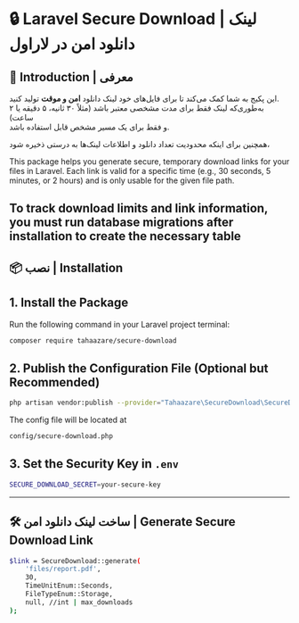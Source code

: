 # 🔒 Laravel Secure Download | لینک دانلود امن در لاراول

## 📖 Introduction | معرفی


این پکیج به شما کمک می‌کند تا برای فایل‌های خود لینک دانلود **امن و موقت** تولید کنید.  
به‌طوری‌که لینک فقط برای مدت مشخصی معتبر باشد (مثلاً ۳۰ ثانیه، ۵ دقیقه یا ۲ ساعت)  
و فقط برای یک مسیر مشخص قابل استفاده باشد.

همچنین برای اینکه محدودیت تعداد دانلود و اطلاعات لینک‌ها به درستی ذخیره شود،  


This package helps you generate secure, temporary download links for your files in Laravel.
Each link is valid for a specific time (e.g., 30 seconds, 5 minutes, or 2 hours)
and is only usable for the given file path.

To track download limits and link information,
you must run database migrations after installation to create the necessary table
---

## 📦 نصب | Installation

## 1. Install the Package

Run the following command in your Laravel project terminal:

```bash
composer require tahaazare/secure-download
```

## 2. Publish the Configuration File (Optional but Recommended)

```bash
php artisan vendor:publish --provider="Tahaazare\SecureDownload\SecureDownloadServiceProvider"
```


The config file will be located at

```bash 
config/secure-download.php
```


## 3. Set the Security Key in `.env`
```bash
SECURE_DOWNLOAD_SECRET=your-secure-key
```

----

## 🛠 ساخت لینک دانلود امن | Generate Secure Download Link

```bash
$link = SecureDownload::generate(
    'files/report.pdf',
    30,
    TimeUnitEnum::Seconds,
    FileTypeEnum::Storage,
    null, //int | max_downloads 
);
```
